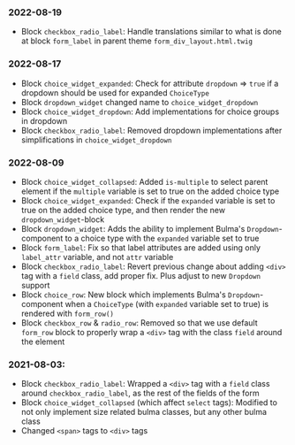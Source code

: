 ### 2022-08-19
* Block `checkbox_radio_label`: Handle translations similar to what is done at block `form_label` in parent theme `form_div_layout.html.twig`

### 2022-08-17
* Block `choice_widget_expanded`: Check for attribute `dropdown` => `true` if a dropdown should be used for expanded `ChoiceType`
* Block `dropdown_widget` changed name to `choice_widget_dropdown`
* Block `choice_widget_dropdown`: Add implementations for choice groups in dropdown
* Block `checkbox_radio_label`: Removed dropdown implementations after simplifications in `choice_widget_dropdown`

### 2022-08-09
* Block `choice_widget_collapsed`: Added `is-multiple` to select parent element if the `multiple` variable is set to true on the added choice type
* Block `choice_widget_expanded`: Check if the `expanded` variable is set to true on the added choice type, and then render the new `dropdown_widget`-block
* Block `dropdown_widget`: Adds the ability to implement Bulma's `Dropdown`-component to a choice type with the `expanded` variable set to true
* Block `form_label`: Fix so that label attributes are added using only `label_attr` variable, and not `attr` variable
* Block `checkbox_radio_label`: Revert previous change about adding `<div>` tag with a `field` class, add proper fix. Plus adjust to new `Dropdown` support
* Block `choice_row`: New block which implements Bulma's `Dropdown`-component when a `ChoiceType` (with `expanded` variable set to true) is rendered with `form_row()`
* Block `checkbox_row` & `radio_row`: Removed so that we use default `form_row` block to properly wrap a `<div>` tag with the class `field` around the element

### 2021-08-03:
* Block `checkbox_radio_label`: Wrapped a `<div>` tag with a `field` class around `checkbox_radio_label`, as the rest of the fields of the form
* Block `choice_widget_collapsed` (which affect `select` tags): Modified to not only implement size related bulma classes, but any other bulma class
* Changed `<span>` tags to `<div>` tags
